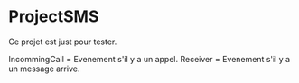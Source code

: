 # ProjectSMS

Ce projet est just pour tester.

IncommingCall = Evenement s'il y a un appel.
Receiver = Evenement s'il y a un message arrive.
